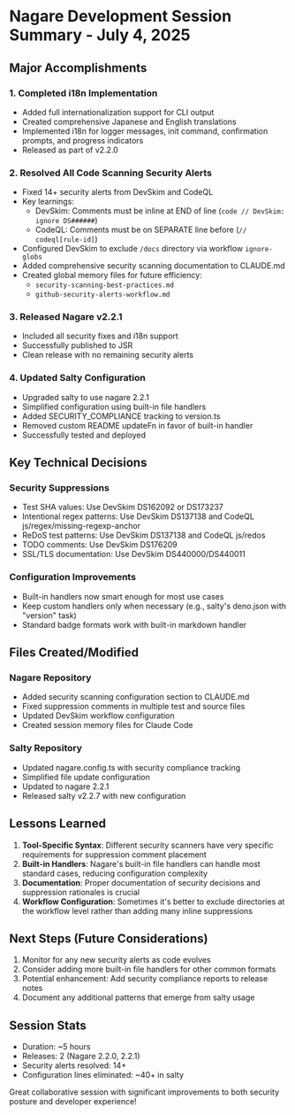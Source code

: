 # Nagare Development Session Summary - July 4, 2025

## Major Accomplishments

### 1. Completed i18n Implementation

- Added full internationalization support for CLI output
- Created comprehensive Japanese and English translations
- Implemented i18n for logger messages, init command, confirmation prompts, and progress indicators
- Released as part of v2.2.0

### 2. Resolved All Code Scanning Security Alerts

- Fixed 14+ security alerts from DevSkim and CodeQL
- Key learnings:
  - DevSkim: Comments must be inline at END of line (`code // DevSkim: ignore DS######`)
  - CodeQL: Comments must be on SEPARATE line before (`// codeql[rule-id]`)
- Configured DevSkim to exclude `/docs` directory via workflow `ignore-globs`
- Added comprehensive security scanning documentation to CLAUDE.md
- Created global memory files for future efficiency:
  - `security-scanning-best-practices.md`
  - `github-security-alerts-workflow.md`

### 3. Released Nagare v2.2.1

- Included all security fixes and i18n support
- Successfully published to JSR
- Clean release with no remaining security alerts

### 4. Updated Salty Configuration

- Upgraded salty to use nagare 2.2.1
- Simplified configuration using built-in file handlers
- Added SECURITY_COMPLIANCE tracking to version.ts
- Removed custom README updateFn in favor of built-in handler
- Successfully tested and deployed

## Key Technical Decisions

### Security Suppressions

- Test SHA values: Use DevSkim DS162092 or DS173237
- Intentional regex patterns: Use DevSkim DS137138 and CodeQL js/regex/missing-regexp-anchor
- ReDoS test patterns: Use DevSkim DS137138 and CodeQL js/redos
- TODO comments: Use DevSkim DS176209
- SSL/TLS documentation: Use DevSkim DS440000/DS440011

### Configuration Improvements

- Built-in handlers now smart enough for most use cases
- Keep custom handlers only when necessary (e.g., salty's deno.json with "version" task)
- Standard badge formats work with built-in markdown handler

## Files Created/Modified

### Nagare Repository

- Added security scanning configuration section to CLAUDE.md
- Fixed suppression comments in multiple test and source files
- Updated DevSkim workflow configuration
- Created session memory files for Claude Code

### Salty Repository

- Updated nagare.config.ts with security compliance tracking
- Simplified file update configuration
- Updated to nagare 2.2.1
- Released salty v2.2.7 with new configuration

## Lessons Learned

1. **Tool-Specific Syntax**: Different security scanners have very specific requirements for
   suppression comment placement
2. **Built-in Handlers**: Nagare's built-in file handlers can handle most standard cases, reducing
   configuration complexity
3. **Documentation**: Proper documentation of security decisions and suppression rationales is
   crucial
4. **Workflow Configuration**: Sometimes it's better to exclude directories at the workflow level
   rather than adding many inline suppressions

## Next Steps (Future Considerations)

1. Monitor for any new security alerts as code evolves
2. Consider adding more built-in file handlers for other common formats
3. Potential enhancement: Add security compliance reports to release notes
4. Document any additional patterns that emerge from salty usage

## Session Stats

- Duration: ~5 hours
- Releases: 2 (Nagare 2.2.0, 2.2.1)
- Security alerts resolved: 14+
- Configuration lines eliminated: ~40+ in salty

Great collaborative session with significant improvements to both security posture and developer
experience!

